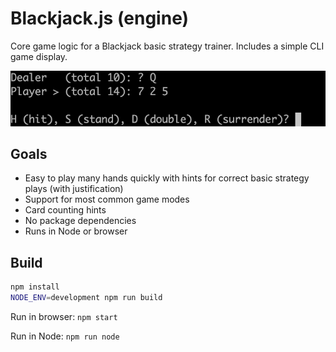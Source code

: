 # Blackjack.js (engine)

Core game logic for a Blackjack basic strategy trainer. Includes a simple CLI game display.

![CLI output preview](preview.gif)

## Goals

* Easy to play many hands quickly with hints for correct basic strategy plays (with justification)
* Support for most common game modes
* Card counting hints
* No package dependencies
* Runs in Node or browser

## Build

```sh
npm install
NODE_ENV=development npm run build
```

Run in browser: `npm start`

Run in Node: `npm run node`
